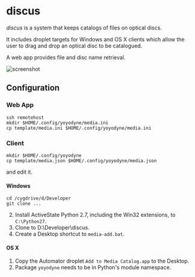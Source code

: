 # discus

*discus* is a system that keeps catalogs of files on optical discs.

It includes droplet targets for Windows and OS X clients
which allow the user to drag and drop an optical disc to be catalogued.

A web app provides file and disc name retrieval.

![screenshot](http://discus-rhaleblian.c9users.io/README.png "Screen Shot")

## Configuration

### Web App

    ssh remotehost
    mkdir $HOME/.config/yoyodyne/media.ini
    cp template/media.ini $HOME/.config/yoyodyne/media.ini

### Client

    mkdir $HOME/.config/yoyodyne
    cp template/media.json $HOME/.config/yoyodyne/media.json

and edit it.

#### Windows

    cd /cygdrive/d/Developer
    git clone ...
    
2. Install ActiveState Python 2.7, including the Win32 extensions, to `C:\Python27`.
3. Clone to D:\Developer\discus.
4. Create a Desktop shortcut to `media-add.bat`.

#### OS X

1. Copy the Automator droplet `Add to Media Catalog.app` to the Desktop.
2. Package `yoyodyne` needs to be in Python's module namespace.
